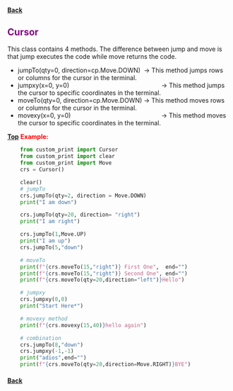 #### [Back](README.md)
## <span style="color:purple"> <strong> Cursor </strong> </span>
This class contains 4 methods. The difference between jump and move is that jump executes the code while move returns the code.

+ jumpTo(qty=0, direction=cp.Move.DOWN)&nbsp;	→ This method jumps rows or columns for the cursor in the terminal.
+ jumpxy(x=0, y=0) &nbsp;&nbsp;&nbsp;&nbsp;&nbsp;&nbsp;&nbsp;&nbsp;&nbsp;&nbsp;&nbsp;&nbsp;&nbsp;&nbsp;&nbsp;&nbsp;&nbsp;&nbsp;&nbsp;&nbsp;&nbsp;&nbsp;&nbsp;&nbsp;&nbsp;&nbsp;&nbsp;&nbsp;&nbsp;&nbsp;&nbsp;&nbsp;&nbsp;&nbsp;&nbsp;&nbsp;&nbsp;&nbsp;&nbsp;&nbsp;&nbsp;&nbsp;&nbsp;&nbsp;&nbsp;&nbsp;&nbsp;&nbsp;&nbsp;&nbsp;&nbsp;&nbsp;→ This method jumps the cursor to specific coordinates in the terminal.
+ moveTo(qty=0, direction=cp.Move.DOWN)	→ This method moves rows or columns for the cursor in the terminal.
+ movexy(x=0, y=0) &nbsp;&nbsp;&nbsp;&nbsp;&nbsp;&nbsp;&nbsp;&nbsp;&nbsp;&nbsp;&nbsp;&nbsp;&nbsp;&nbsp;&nbsp;&nbsp;&nbsp;&nbsp;&nbsp;&nbsp;&nbsp;&nbsp;&nbsp;&nbsp;&nbsp;&nbsp;&nbsp;&nbsp;&nbsp;&nbsp;&nbsp;&nbsp;&nbsp;&nbsp;&nbsp;&nbsp;&nbsp;&nbsp;&nbsp;&nbsp;&nbsp;&nbsp;&nbsp;&nbsp;&nbsp;&nbsp;&nbsp;&nbsp;&nbsp;&nbsp; → This method moves the cursor to specific coordinates in the terminal.

[**Top**](#cursor) <span style="color:red"> <strong> Example: </strong> </span>

```python
    from custom_print import Cursor
    from custom_print import clear
    from custom_print import Move
    crs = Cursor()

    clear()
    # jumpTo
    crs.jumpTo(qty=2, direction = Move.DOWN)
    print("I am down")

    crs.jumpTo(qty=20, direction= "right")
    print("I am right")

    crs.jumpTo(1,Move.UP)
    print("I am up")
    crs.jumpTo(5,"down")

    # moveTo
    print(f"{crs.moveTo(15,"right")} First One",  end="")
    print(f"{crs.moveTo(15,"right")} Second One", end="")
    print(f"{crs.moveTo(qty=20,direction="left")}Hello")

    # jumpxy
    crs.jumpxy(0,0)
    print("Start Here*")

    # movexy method
    print(f"{crs.movexy(15,40)}hello again")

    # combination
    crs.jumpTo(8,"down")
    crs.jumpxy(-1,-1)
    print("adios",end="")
    print(f"{crs.moveTo(qty=20,direction=Move.RIGHT)}BYE")
```

#### [Back](README.md)